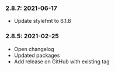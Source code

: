 ### 2.8.7: 2021-06-17

* Update stylefmt to 6.1.8

### 2.8.5: 2021-02-25

* Open changelog
* Updated packages
* Add release on GitHub with existing tag
